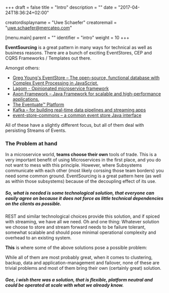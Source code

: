 +++
draft = false
title = "Intro"
description = ""
date = "2017-04-24T18:36:24+02:00"


creatordisplayname = "Uwe Schaefer"
creatoremail = "uwe.schaefer@mercateo.com"

[menu.main]
parent = ""
identifier = "intro"
weight = 10
+++

**EventSourcing** is a great pattern in many ways for technical as well as business reasons. There are a bunch of exciting EventStores, CEP and CQRS Frameworks / Templates out there.

Amongst others:

* [Greg Young's EventStore – The open-source, functional database with Complex Event Processing in JavaScript.](https://geteventstore.com/)
* [Lagom - Opinionated microservice framework](https://www.lightbend.com/platform/development/lagom-framework)
* [Axon Framework – Java Framework for scalable and high-performance applications.](http://www.axonframework.org/)
* [The Eventuate™ Platform ](http://eventuate.io/)
* [Kafka – for building real-time data pipelines and streaming apps](https://kafka.apache.org/)
* [event-store-commons – a common event store Java interface ](https://github.com/fuinorg/event-store-commons)

All of these have a slightly different focus, but all of them deal with persisting Streams of Events.

### The Problem at hand

In a microservice world, **teams choose their own** tools of trade. This is a very important benefit of using Microservices in the first place, and you do not want to mess with this principle.
However, where Subsystems communicate with each other (most likely corssing those team borders) you need some common ground. EventSourcing is a great pattern here (as well as within those subsystems) because of the decoupling effect of its use. 

##### So, what is needed is some technological solution, that everyone can easily agree on because it does not force as little technical dependencies on the clients as possible.

REST and similar technological choices provide this solution, and if spiced with streaming, we have all we need. 
Oh and one thing: Whatever solution we choose to store and stream forward needs to be failure tolerant, somewhat scalable and should pose minimal operational complexity and overhead to an existing system.

**This** is where some of the above solutions pose a possible problem:

While all of them are most probably great, when it comes to clustering, backup, data and application-management and failover, none of these are trivial problems and most of them bring their own (certainly great) solution.

##### Gee, i wish there was a solution, that is flexible, platform neutral and could be operated at scale with what we **already know**.

